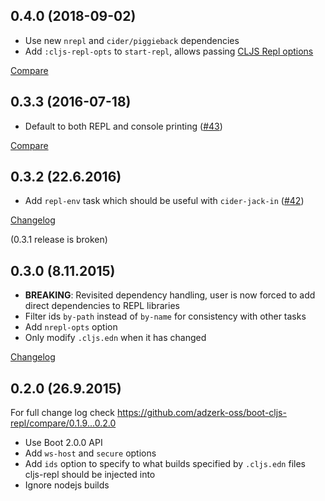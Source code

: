 ## 0.4.0 (2018-09-02)

- Use new `nrepl` and `cider/piggieback` dependencies
- Add `:cljs-repl-opts` to `start-repl`, allows passing [CLJS Repl options](https://clojurescript.org/reference/repl-options)

[Compare](https://github.com/adzerk-oss/boot-cljs-repl/compare/0.3.3...0.4.0)

## 0.3.3 (2016-07-18)

- Default to both REPL and console printing ([#43](https://github.com/adzerk-oss/boot-cljs-repl/pull/43))

[Compare](https://github.com/adzerk-oss/boot-cljs-repl/compare/0.3.2...0.3.3)

## 0.3.2 (22.6.2016)

- Add `repl-env` task which should be useful with `cider-jack-in` ([#42](https://github.com/adzerk-oss/boot-cljs-repl/pull/42))

[Changelog](https://github.com/adzerk-oss/boot-cljs-repl/compare/0.3.0...0.3.2)

(0.3.1 release is broken)

## 0.3.0 (8.11.2015)

- **BREAKING**: Revisited dependency handling, user is now forced to add direct dependencies
to REPL libraries
- Filter ids `by-path` instead of `by-name` for consistency with other tasks
- Add `nrepl-opts` option
- Only modify `.cljs.edn` when it has changed

[Changelog](https://github.com/adzerk-oss/boot-cljs-repl/compare/0.2.0...0.3.0)

## 0.2.0 (26.9.2015)

For full change log check https://github.com/adzerk-oss/boot-cljs-repl/compare/0.1.9...0.2.0

- Use Boot 2.0.0 API
- Add `ws-host` and `secure` options
- Add `ids` option to specify to what builds specified by `.cljs.edn` files
cljs-repl should be injected into
- Ignore nodejs builds
